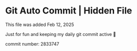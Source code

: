 # Git Auto Commit | Hidden File

This file was added Feb 12, 2025

Just for fun and keeping my daily git commit active 🤪

commit number: 2833747
